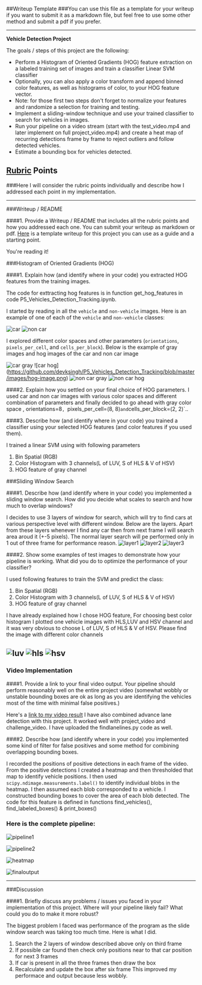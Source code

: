 ##Writeup Template
###You can use this file as a template for your writeup if you want to submit it as a markdown file, but feel free to use some other method and submit a pdf if you prefer.

---

**Vehicle Detection Project**

The goals / steps of this project are the following:

* Perform a Histogram of Oriented Gradients (HOG) feature extraction on a labeled training set of images and train a classifier Linear SVM classifier
* Optionally, you can also apply a color transform and append binned color features, as well as histograms of color, to your HOG feature vector. 
* Note: for those first two steps don't forget to normalize your features and randomize a selection for training and testing.
* Implement a sliding-window technique and use your trained classifier to search for vehicles in images.
* Run your pipeline on a video stream (start with the test_video.mp4 and later implement on full project_video.mp4) and create a heat map of recurring detections frame by frame to reject outliers and follow detected vehicles.
* Estimate a bounding box for vehicles detected.

[//]: # (Image References)
[image1]: ./examples/car_not_car.png
[image2]: ./examples/HOG_example.jpg
[image3]: ./examples/sliding_windows.jpg
[image4]: ./examples/sliding_window.jpg
[image5]: ./examples/bboxes_and_heat.png
[image6]: ./examples/labels_map.png
[image7]: ./examples/output_bboxes.png
[video1]: ./project_video.mp4

## [Rubric](https://review.udacity.com/#!/rubrics/513/view) Points
###Here I will consider the rubric points individually and describe how I addressed each point in my implementation.  

---
###Writeup / README

####1. Provide a Writeup / README that includes all the rubric points and how you addressed each one.  You can submit your writeup as markdown or pdf.  [Here](https://github.com/udacity/CarND-Vehicle-Detection/blob/master/writeup_template.md) is a template writeup for this project you can use as a guide and a starting point.  

You're reading it!

###Histogram of Oriented Gradients (HOG)

####1. Explain how (and identify where in your code) you extracted HOG features from the training images.

The code for exttracting hog features is in function get_hog_features in code P5_Vehicles_Detection_Tracking.ipynb.  

I started by reading in all the `vehicle` and `non-vehicle` images.  Here is an example of one of each of the `vehicle` and `non-vehicle` classes:

![car](https://github.com/devksingh/P5_Vehicles_Detection_Tracking/blob/master/images/car_image.png)
![non car](https://github.com/devksingh/P5_Vehicles_Detection_Tracking/blob/master/images/non_car.png)

I explored different color spaces and other parameters (`orientations`, `pixels_per_cell`, and `cells_per_block`).  Below is the example of gray images and hog images of the car and non car image

![car gray](https://github.com/devksingh/P5_Vehicles_Detection_Tracking/blob/master/images/car_gray.png) ![car hog] (https://github.com/devksingh/P5_Vehicles_Detection_Tracking/blob/master/images/hog-image.png)
![non car gray](https://github.com/devksingh/P5_Vehicles_Detection_Tracking/blob/master/images/non_car_gray.png) ![non car hog](https://github.com/devksingh/P5_Vehicles_Detection_Tracking/blob/master/images/non_car_hog.png)

####2. Explain how you settled on your final choice of HOG parameters.
I used car and non car images with various color spaces and different combination of parameters and finally decided to go ahead with gray color space , orientations=8`, `pixels_per_cell=(8, 8)` and `cells_per_block=(2, 2)`..

####3. Describe how (and identify where in your code) you trained a classifier using your selected HOG features (and color features if you used them).

I trained a linear SVM using with following parameters
1. Bin Spatial (RGB)
2. Color Histogram with 3 channels(L of LUV, S of HLS & V of HSV)
3. HOG feature of gray channel

###Sliding Window Search

####1. Describe how (and identify where in your code) you implemented a sliding window search.  How did you decide what scales to search and how much to overlap windows?

I decides to use 3 layers of window for search, which will try to find cars at various perspective level with different window. Below are the layers. Apart from these layers whenever I find any car then from next frame I will search area aroud it (+-5 pixels). The normal layer search will pe performed only in 1 out of three frame for performance reason.
![layer1](https://github.com/devksingh/P5_Vehicles_Detection_Tracking/blob/master/images/Window11.png)
![layer2](https://github.com/devksingh/P5_Vehicles_Detection_Tracking/blob/master/images/Window21.png)
![layer3](https://github.com/devksingh/P5_Vehicles_Detection_Tracking/blob/master/images/Window31.png)

####2. Show some examples of test images to demonstrate how your pipeline is working.  What did you do to optimize the performance of your classifier?

I used following features to train the SVM and predict the class:
1. Bin Spatial (RGB)
2. Color Histogram with 3 channels(L of LUV, S of HLS & V of HSV)
3. HOG feature of gray channel

I have already explained how I chose HOG feature, For choosing best color histogram I plotted one vehicle images with HLS,LUV and HSV channel and it was very obvious to choose L of LUV, S of HLS & V of HSV. Please find the image with different color channels

![luv](https://github.com/devksingh/P5_Vehicles_Detection_Tracking/blob/master/images/ColorFeature_Image_LUV.png)
![hls](https://github.com/devksingh/P5_Vehicles_Detection_Tracking/blob/master/images/ColorFeature_Image_HLS.png)
![hsv](https://github.com/devksingh/P5_Vehicles_Detection_Tracking/blob/master/images/ColorFeature_Image_HSV.png)
---

### Video Implementation

####1. Provide a link to your final video output.  Your pipeline should perform reasonably well on the entire project video (somewhat wobbly or unstable bounding boxes are ok as long as you are identifying the vehicles most of the time with minimal false positives.)

Here's a [link to my video result](https://github.com/devksingh/P5_Vehicles_Detection_Tracking/blob/master/project_video_result_final.mp4)
I have also combined advance lane detection with this project. It worked well with project_video and challenge_video. I have uploaded the findlanelines.py code as well.

####2. Describe how (and identify where in your code) you implemented some kind of filter for false positives and some method for combining overlapping bounding boxes.

I recorded the positions of positive detections in each frame of the video.  From the positive detections I created a heatmap and then thresholded that map to identify vehicle positions.  I then used `scipy.ndimage.measurements.label()` to identify individual blobs in the heatmap.  I then assumed each blob corresponded to a vehicle.  I constructed bounding boxes to cover the area of each blob detected.  The code for this feature is defined in functions find_vehicles(), find_labeled_boxes() & print_boxes()

### Here is the complete pipeline:

![pipeline1](https://github.com/devksingh/P5_Vehicles_Detection_Tracking/blob/master/images/pipeline1.png)

![pipeline2](https://github.com/devksingh/P5_Vehicles_Detection_Tracking/blob/master/images/pipeline2.png)

![heatmap](https://github.com/devksingh/P5_Vehicles_Detection_Tracking/blob/master/images/heatmap.png)

![finaloutput](https://github.com/devksingh/P5_Vehicles_Detection_Tracking/blob/master/images/pipeline_output.png)



---

###Discussion

####1. Briefly discuss any problems / issues you faced in your implementation of this project.  Where will your pipeline likely fail?  What could you do to make it more robust?

The biggest problem I faced was performance of the program as the slide window search was taking too much time. Here is what I did.
1. Search the 2 layers of window described above only on third frame
2. If possible car found then check only positions near to that car position for next 3 frames
3. If car is present in all the three frames then draw the box
4. Recalculate and update the box after six frame
This improved my performace and output because less wobbly.
